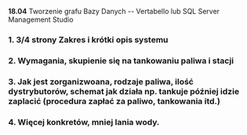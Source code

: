 **18.04**
Tworzenie grafu Bazy Danych 
-- Vertabello lub SQL Server Management Studio

### 1. 3/4 strony Zakres i krótki opis systemu 
### 2. Wymagania, skupienie się na tankowaniu paliwa i stacji
### 3. Jak jest zorganizwoana, rodzaje paliwa, ilość dystrybutorów, schemat jak działa np. tankuje później idzie zaplacić (procedura zapłać za paliwo, tankowania itd.)
### 4. Więcej konkretów, mniej lania wody.
